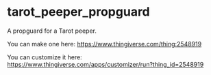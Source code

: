# tarot_peeper_propguard
A propguard for a Tarot peeper.

You can make one here: https://www.thingiverse.com/thing:2548919 

You can customize it here: https://www.thingiverse.com/apps/customizer/run?thing_id=2548919

